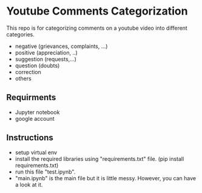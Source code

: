 # Youtube Comments Categorization

This repo is for categorizing comments on a youtube video into different categories.
  - negative (grievances, complaints, ...)
  - positive (appreciation, ..)
  - suggestion (requests,...)
  - question (doubts)
  - correction
  - others

## Requirments
  - Jupyter notebook
  - google account

## Instructions
  - setup virtual env
  - install the required libraries using "requirements.txt" file. (pip install requirements.txt)
  - run this file "test.ipynb".
  - "main.ipynb" is the main file but it is little messy. However, you can have a look at it.